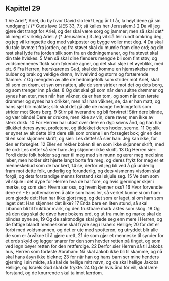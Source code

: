 ## Kapittel 29

1 Ve Ariel*, Ariel, du by hvor David slo leir! Legg år til år, la høytidene gå sin rundgang! / {* Guds løve (JES 33, 7); så kalles her Jerusalem.}
2 Da vil jeg gjøre det trangt for Ariel, og der skal være sorg og jammer; men så skal det* bli meg et virkelig Ariel. / {* Jerusalem.}
3 Jeg vil slå leir rundt omkring deg, og jeg vil kringsette deg med vaktposter og bygge voller mot deg.
4 Da skal du tale lavmælt fra jorden, og fra støvet skal du mumle fram dine ord; og din røst skal lyde fra jorden slik som fra en dødningemaner, og fra støvet skal din tale hviskes.
5 Men så skal dine fienders mengde bli som fint støv, og voldsmennenes flokk som fykende agner, og det skal skje i et øyeblikk, med ett.
6 Fra Herren, hærskarenes Gud, skal det komme en hjemsøkelse med bulder og brak og veldige drønn, hvirvelvind og storm og fortærende flamme.
7 Og mengden av alle de hedningefolk som strider mot Ariel, skal bli som en drøm, et syn om natten, alle de som strider mot det og dets borg, og som trenger inn på det.
8 Og det skal gå som når den sultne drømmer og synes han eter, men når han våkner, da er han tom, og som når den tørste drømmer og synes han drikker, men når han våkner, se, da er han matt, og hans sjel blir maktløs; slik skal det gå alle de mange hedningefolk som strider mot Sions berg.
9 Stirr på hverandre og bli forvirret! Stirr dere blinde, og vær blinde! Dere er drukne, men ikke av vin; dere raver, men ikke av sterk drikk.
10 For Herren har utøst over dere en dyp søvns ånd, og han har tillukket deres øyne, profetene, og tildekket deres hoder, seerne.
11 Og slik er synet av alt dette blitt dere slik som ordene i en forseglet bok; gir en den til en som skjønner skrift, og sier: Les dette! så sier han: Jeg kan ikke, for den er forseglet.
12 Eller en rekker boken til en som ikke skjønner skrift, med de ord: Les dette! så sier han: Jeg skjønner ikke skrift.
13 Og Herren sier: Fordi dette folk holder seg nær til meg med sin munn og ærer meg med sine leber, men holder sitt hjerte langt borte fra meg, og deres frykt for meg er et menneskebud som de har lært,
14 se, derfor vil jeg bli ved å gå underlig fram mot dette folk, underlig og forunderlig, og dets vismenns visdom skal forgå, og dets forstandige menns forstand skal skjule seg.
15 Ve dem som vil skjule i det dype for Herren hva de har fore, og hvis gjerninger skjer i mørke, og som sier: Hvem ser oss, og hvem kjenner oss?
16 Hvor forvendte dere er! - Er pottemakeren å akte som hans ler, så verket kunne si om ham som gjorde det: Han har ikke gjort meg, og det som er laget, si om ham som laget det: Han skjønner det ikke?
17 Enda bare en liten stund, så skal Libanon bli til fruktbar mark, og den fruktbare mark aktes som skog.
18 Og på den dag skal de døve høre bokens ord, og ut fra mulm og mørke skal de blindes øyne se,
19 Og de saktmodige skal glede seg enn mere i Herren, og de fattige blandt menneskene skal fryde seg i Israels Hellige;
20 for det er forbi med voldsmannen, og det er ute med spotteren, og utryddet blir alle de som er årvåkne til å gjøre urett,
21 de som gjør et menneske til synder for et ords skyld og legger snarer for den som hevder retten på tinget, og som ved løgn bøyer retten for den rettferdige.
22 Derfor sier Herren så til Jakobs hus, Herren som forløste Abraham: Nå skal Jakob ikke bli til skamme, og nå skal hans åsyn ikke blekne;
23 for når han og hans barn ser mine henders gjerning i sin midte, så skal de hellige mitt navn, og de skal hellige Jakobs Hellige, og Israels Gud skal de frykte.
24 Og de hvis ånd fór vill, skal lære forstand, og de knurrende skal ta imot lærdom.

